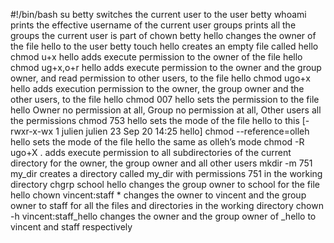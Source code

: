 #!/bin/bash
su betty      switches the current user to the user betty
whoami        prints the effective username of the current user
groups        prints all the groups the current user is part of
chown betty hello          changes the owner of the file hello to the user betty
touch hello   creates an empty file called hello
chmod u+x hello            adds execute permission to the owner of the file hello
chmod ug+x,o+r hello       adds execute permission to the owner and the group owner, and read permission to other users, to the file hello
chmod ugo+x hello          adds execution permission to the owner, the group owner and the other users, to the file hello
chmod 007 hello            sets the permission to the file hello Owner no permission at all, Group no permission at all, Other users all the permissions
chmod 753 hello            sets the mode of the file hello to this [-rwxr-x-wx 1 julien julien 23 Sep 20 14:25 hello]
chmod --reference=olleh hello        sets the mode of the file hello the same as olleh’s mode
chmod -R ugo+X .           adds execute permission to all subdirectories of the current directory for the owner, the group owner and all other users
mkdir -m 751 my_dir        creates a directory called my_dir with permissions 751 in the working directory
chgrp school hello         changes the group owner to school for the file hello
chown vincent:staff *      changes the owner to vincent and the group owner to staff for all the files and directories in the working directory
chown -h vincent:staff_hello         changes the owner and the group owner of _hello to vincent and staff respectively

